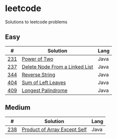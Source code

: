 # leetcode
Solutions to leetcode problems

## Easy
| #    | Solution       | Lang          |
|---|-------------|------------------|
| [231](https://leetcode.com/problems/power-of-two/)| [Power of Two](https://github.com/lelbarton/leetcode/blob/master/231_power_of_two.java) | Java |
| [237](https://leetcode.com/problems/delete-node-in-a-linked-list/) | [Delete Node From a Linked List](https://github.com/lelbarton/leetcode/blob/master/237_delete_node_in_linked_list.java) | Java |
| [344](https://leetcode.com/problems/reverse-string/) | [Reverse String](https://github.com/lelbarton/leetcode/blob/master/344_reverse_string.java) | Java |
| [404](https://leetcode.com/problems/sum-of-left-leaves/) | [Sum of Left Leaves](https://github.com/lelbarton/leetcode/blob/master/404_sum_of_left_leaves.java) | Java |
| [409](https://leetcode.com/problems/longest-palindrome/) | [Longest Palindrome](https://github.com/lelbarton/leetcode/blob/master/409_longest_palindrome.java) | Java |

## Medium
| #    | Solution       | Lang          |
|---|-------------|------------------|
| [238](https://leetcode.com/problems/product-of-array-except-self/) | [Product of Array Except Self](https://github.com/lelbarton/leetcode/blob/master/238_product_of_array_except_self.java) | Java |


